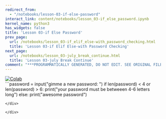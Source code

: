 ```yaml
---
redirect_from:
  - "/notebooks/lesson-03-if-else-password"
interact_link: content/notebooks/lesson_03-if_else_password.ipynb
kernel_name: python3
has_widgets: false
title: 'Lesson 03-if Else Password'
prev_page:
  url: /notebooks/lesson_03-if_elif_else-with_password_checking.html
  title: 'Lesson 03-if Elif Else-with Password Checking'
next_page:
  url: /notebooks/lesson_03-july_break_continue.html
  title: 'Lesson 03-july Break Continue'
comment: "***PROGRAMMATICALLY GENERATED, DO NOT EDIT. SEE ORIGINAL FILES IN /content***"
---
```

<a href="https://colab.research.google.com/github/aviadr1/learn-python/blob/master/live%20class%20demonstrations/lesson%2003%20-%20if%2C%20else%2C%20password.ipynb" target="_blank">
<img src="https://colab.research.google.com/assets/colab-badge.svg" 
     title="Open this file in Google Colab" alt="Colab"/>
</a>




<div markdown="1" class="cell code_cell">
<div class="input_area" markdown="1">
```password = input("gimme a new password: ")
if len(password) < 4 or len(password) > 6:
    print("your password must be betweeen 4-6 letters long")
else:
    print("awesome password")

```
</div>

</div>


